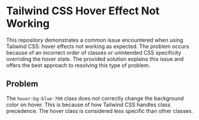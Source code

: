 # Tailwind CSS Hover Effect Not Working

This repository demonstrates a common issue encountered when using Tailwind CSS: hover effects not working as expected.  The problem occurs because of an incorrect order of classes or unintended CSS specificity overriding the hover state. The provided solution explains this issue and offers the best approach to resolving this type of problem. 

## Problem
The `hover:bg-blue-700` class does not correctly change the background color on hover. This is because of how Tailwind CSS handles class precedence. The hover class is considered less specific than other classes.